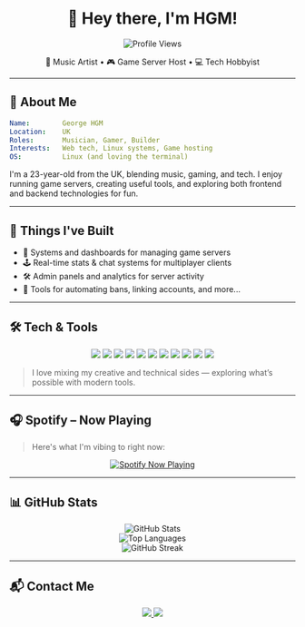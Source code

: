 <h1 align="center">👋 Hey there, I'm HGM!</h1>

<p align="center">
  <img src="https://komarev.com/ghpvc/?username=nothgm&color=blueviolet&style=flat-square" alt="Profile Views" />
</p>

<p align="center">
🎵 Music Artist • 🎮 Game Server Host • 💻 Tech Hobbyist  
</p>

---

## 🧠 About Me

```yaml
Name:        George HGM
Location:    UK
Roles:       Musician, Gamer, Builder
Interests:   Web tech, Linux systems, Game hosting
OS:          Linux (and loving the terminal)
```

I'm a 23-year-old from the UK, blending music, gaming, and tech. I enjoy running game servers, creating useful tools, and exploring both frontend and backend technologies for fun.

---

## 🚀 Things I've Built

- 🧩 Systems and dashboards for managing game servers
- 🕹️ Real-time stats & chat systems for multiplayer clients
- 🛠️ Admin panels and analytics for server activity
- 🎯 Tools for automating bans, linking accounts, and more...

---

## 🛠️ Tech & Tools

<p align="center">
  <img src="https://img.shields.io/badge/JavaScript-F7DF1E?style=for-the-badge&logo=javascript&logoColor=000" />
  <img src="https://img.shields.io/badge/TypeScript-3178C6?style=for-the-badge&logo=typescript&logoColor=fff" />
  <img src="https://img.shields.io/badge/Python-3670A0?style=for-the-badge&logo=python&logoColor=ffdd54" />
  <img src="https://img.shields.io/badge/React-20232A?style=for-the-badge&logo=react&logoColor=61DAFB" />
  <img src="https://img.shields.io/badge/Next.js-000?style=for-the-badge&logo=nextdotjs&logoColor=white" />
  <img src="https://img.shields.io/badge/Node.js-339933?style=for-the-badge&logo=nodedotjs&logoColor=white" />
  <img src="https://img.shields.io/badge/CSS3-1572B6?style=for-the-badge&logo=css3&logoColor=white" />
  <img src="https://img.shields.io/badge/PostgreSQL-336791?style=for-the-badge&logo=postgresql&logoColor=white" />
  <img src="https://img.shields.io/badge/Linux-FCC624?style=for-the-badge&logo=linux&logoColor=000" />
  <img src="https://img.shields.io/badge/jetbrains-000000?style=for-the-badge&logo=jetbrains&logoColor=white" />
  <img src="https://img.shields.io/badge/C%23-239120?style=for-the-badge&logo=c-sharp&logoColor=white" />
  
</p>

> I love mixing my creative and technical sides — exploring what’s possible with modern tools.

---

## 🎧 Spotify – Now Playing

> Here's what I'm vibing to right now:

<p align="center">
  <a href="https://github.com/kittinan/spotify-github-profile">
    <img src="https://spotify-github-profile.kittinanx.com/api/view.svg?uid=11170930024&cover_image=true&theme=novatorem&show_offline=true&background_color=ffffff&interchange=true&bar_color=ffffff&bar_color_cover=false" alt="Spotify Now Playing" />
  </a>
</p>

---

## 📊 GitHub Stats

<p align="center">
  <img src="https://github-readme-stats.vercel.app/api?username=NotHGM&theme=tokyonight&show_icons=true&hide_border=true&count_private=true" alt="GitHub Stats" />
  <br />
  <img src="https://github-readme-stats.vercel.app/api/top-langs/?username=NotHGM&theme=tokyonight&layout=compact&hide_border=true" alt="Top Languages" />
  <br />
  <img src="https://github-readme-streak-stats.herokuapp.com?user=NotHGM&theme=tokyonight&hide_border=true" alt="GitHub Streak" />
</p>

---

## 📬 Contact Me

<p align="center">
  <a href="mailto:george@hgmartist.net">
    <img src="https://img.shields.io/badge/Email-george@hgmartist.net-C71610?style=for-the-badge&logo=gmail&logoColor=FFFFFF" />
  </a>
  <img src="https://img.shields.io/badge/Discord-HGM-5865F2?style=for-the-badge&logo=discord&logoColor=white" />
</p>
